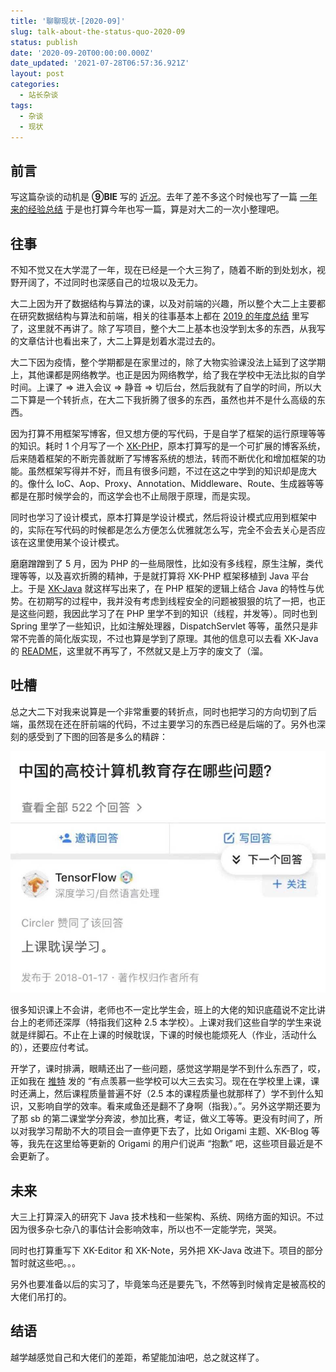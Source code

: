 ```yaml
---
title: '聊聊现状-[2020-09]'
slug: talk-about-the-status-quo-2020-09
status: publish
date: '2020-09-20T00:00:00.000Z'
date_updated: '2021-07-28T06:57:36.921Z'
layout: post
categories:
  - 站长杂谈
tags:
  - 杂谈
  - 现状
---
```

## 前言

写这篇杂谈的动机是 **⑨BIE** 写的 [近况](https://9bie.org/index.php/archives/671/)。去年了差不多这个时候也写了一篇 [一年来的经验总结](https://blog.ixk.me/summary-of-experience-over-the-past-year.html) 于是也打算今年也写一篇，算是对大二的一次小整理吧。

## 往事

不知不觉又在大学混了一年，现在已经是一个大三狗了，随着不断的到处划水，视野开阔了，不过同时也深感自己的垃圾以及无力。

大二上因为开了数据结构与算法的课，以及对前端的兴趣，所以整个大二上主要都在研究数据结构与算法和前端，相关的往事基本上都在 [2019 的年度总结](https://blog.ixk.me/my-blog-2019-year-end-summary.html) 里写了，这里就不再讲了。除了写项目，整个大二上基本也没学到太多的东西，从我写的文章估计也看出来了，大二上算是划着水混过去的。

大二下因为疫情，整个学期都是在家里过的，除了大物实验课没法上延到了这学期上，其他课都是网络教学。也正是因为网络教学，给了我在学校中无法比拟的自学时间。上课了 => 进入会议 => 静音 => 切后台，然后我就有了自学的时间，所以大二下算是一个转折点，在大二下我折腾了很多的东西，虽然也并不是什么高级的东西。

因为打算不用框架写博客，但又想方便的写代码，于是自学了框架的运行原理等等的知识。耗时 1 个月写了一个 [XK-PHP](https://github.com/syfxlin/xkphp)，原本打算写的是一个可扩展的博客系统，后来随着框架的不断完善就断了写博客系统的想法，转而不断优化和增加框架的功能。虽然框架写得并不好，而且有很多问题，不过在这之中学到的知识却是庞大的。像什么 IoC、Aop、Proxy、Annotation、Middleware、Route、生成器等等都是在那时候学会的，而这学会也不止局限于原理，而是实现。

同时也学习了设计模式，原本打算是学设计模式，然后将设计模式应用到框架中的，实际在写代码的时候都是怎么方便怎么优雅就怎么写，完全不会去关心是否应该在这里使用某个设计模式。

磨磨蹭蹭到了 5 月，因为 PHP 的一些局限性，比如没有多线程，原生注解，类代理等等，以及喜欢折腾的精神，于是就打算将 XK-PHP 框架移植到 Java 平台上。于是 [XK-Java](https://github.com/syfxlin/xkjava) 就这样写出来了，在 PHP 框架的逻辑上结合 Java 的特性与优势。在初期写的过程中，我并没有考虑到线程安全的问题被狠狠的坑了一把，也正是这些问题，我因此学习了在 PHP 里学不到的知识（线程，并发等）。同时也到 Spring 里学了一些知识，比如注解处理器，DispatchServlet 等等，虽然只是非常不完善的简化版实现，不过也算是学到了原理。其他的信息可以去看 XK-Java 的 [README](https://github.com/syfxlin/xkjava#readme)，这里就不再写了，不然就又是上万字的废文了（溜。

## 吐槽

总之大二下对我来说算是一个非常重要的转折点，同时也把学习的方向切到了后端，虽然现在还在肝前端的代码，不过主要学习的东西已经是后端的了。另外也深刻的感受到了下图的回答是多么的精辟：

![](1d5325e0-9a28-4448-bc8f-4e2b3aa8841f.jpg)

很多知识课上不会讲，老师也不一定比学生会，班上的大佬的知识底蕴说不定比讲台上的老师还深厚（特指我们这种 2.5 本学校）。上课对我们这些自学的学生来说就是绊脚石。不止在上课的时候耽误，下课的时候也能烦死人（作业，活动什么的），还要应付考试。

开学了，课时排满，眼睛还出了一些问题，感觉这学期是学不到什么东西了，哎，正如我在 [推特](https://twitter.com/syfxlin/status/1306440740218703873) 发的 “有点羡慕一些学校可以大三去实习。现在在学校里上课，课时还满上，然后课程质量普遍不好（2.5 本的课程质量也就那样了）学不到什么知识，又影响自学的效率。看来咸鱼还是翻不了身啊（指我）。”。另外这学期还要为了那 sb 的第二课堂学分奔波，参加比赛，考证，做义工等等。更没有时间了，所以对我学习帮助不大的项目会一直停更下去了，比如 Origami 主题、XK-Blog 等等，我先在这里给等更新的 Origami 的用户们说声 “抱歉” 吧，这些项目最近是不会更新了。

## 未来

大三上打算深入的研究下 Java 技术栈和一些架构、系统、网络方面的知识。不过因为很多杂七杂八的事估计会影响效率，所以也不一定能学完，哭哭。

同时也打算重写下 XK-Editor 和 XK-Note，另外把 XK-Java 改进下。项目的部分暂时就这些吧。。。

另外也要准备以后的实习了，毕竟笨鸟还是要先飞，不然等到时候肯定是被高校的大佬们吊打的。

## 结语

越学越感觉自己和大佬们的差距，希望能加油吧，总之就这样了。
